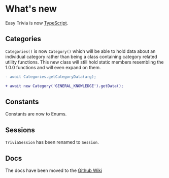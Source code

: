 # What's new
Easy Trivia is now [TypeScript](https://typescriptlang.org).

## Categories
`Categories()` is now `Category()` which will be able to hold data about an individual category rather than being a class containing category related utility functions. This new class will still hold static members resembling the 1.0.0 functions and will even expand on them.

```diff
- await Categories.getCategoryData(arg);

+ await new Category('GENERAL_KNOWLEDGE').getData();
```

## Constants
Constants are now to Enums.

## Sessions

`TriviaSession` has been renamed to `Session`.

## Docs

The docs have been moved to the [Github Wiki](https://github.com/Elitezen/easy-trivia/wiki/)